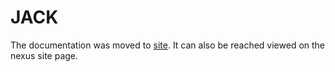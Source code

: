 # JACK

The documentation was moved to [site](src/site/markdown/documentation.md). It can also be reached viewed on the nexus site page.